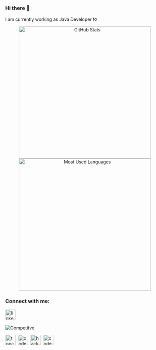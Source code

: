 ### Hi there 👋
I am currently working as Java Developer 
<img src='https://cdn.jsdelivr.net/npm/simple-icons@4.13.0/icons/tata.svg' alt='topcoder' height='15'>

<p align="center">
<img src='https://github-readme-stats.Deshwal36.vercel.app/api?username=Deshwal36&show_icons=true&hide=stars&count_private=true&card_width=418' alt='GitHub Stats' width='418'>
<img src='https://github-readme-stats.Deshwal36.vercel.app/api/top-langs/?username=Deshwal36&hide=swift,php&layout=compact&card_width=418' alt='Most Used Languages' width='418'>
</p>

### Connect with me: 

[<img src='https://cdn.jsdelivr.net/npm/simple-icons@3.0.1/icons/linkedin.svg' alt='linkedin' height='32'>][1]&nbsp;

![Competitve](https://img.shields.io/amo/stars/coding?color=blue&label=Competitive&logo=coding&style=flat-square)

[<img src='https://cdn.jsdelivr.net/npm/simple-icons@4.13.0/icons/topcoder.svg' alt='topcoder' height='32'>][2]&nbsp;
[<img src='https://cdn.jsdelivr.net/npm/simple-icons@4.13.0/icons/codechef.svg' alt='codechef' height='32'>][3]&nbsp;
[<img src='https://cdn.jsdelivr.net/npm/simple-icons@4.13.0/icons/hackerrank' alt='hackerrank' height='32'>][4]&nbsp;
[<img src='https://cdn.jsdelivr.net/npm/simple-icons@4.13.0/icons/codeforces.svg' alt='codeforces' height='32'>][5]

[1]: https://www.linkedin.com/in/shivam-deshwal-ba9a6bb6/
[2]: https://www.topcoder.com/members/Deshwal
[3]: https://www.codechef.com/users/deshwal
[4]: https://www.hackerrank.com/shivam_deshwal36?hr_r=1
[5]: https://codeforces.com/profile/Deshwal36




